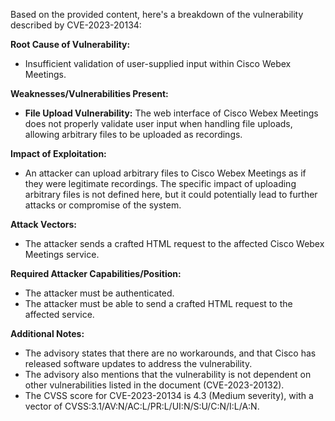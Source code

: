 Based on the provided content, here's a breakdown of the vulnerability described by CVE-2023-20134:

**Root Cause of Vulnerability:**

*   Insufficient validation of user-supplied input within Cisco Webex Meetings.

**Weaknesses/Vulnerabilities Present:**

*   **File Upload Vulnerability:** The web interface of Cisco Webex Meetings does not properly validate user input when handling file uploads, allowing arbitrary files to be uploaded as recordings.

**Impact of Exploitation:**

*   An attacker can upload arbitrary files to Cisco Webex Meetings as if they were legitimate recordings. The specific impact of uploading arbitrary files is not defined here, but it could potentially lead to further attacks or compromise of the system.

**Attack Vectors:**

*   The attacker sends a crafted HTML request to the affected Cisco Webex Meetings service.

**Required Attacker Capabilities/Position:**

*   The attacker must be authenticated.
*   The attacker must be able to send a crafted HTML request to the affected service.

**Additional Notes:**

* The advisory states that there are no workarounds, and that Cisco has released software updates to address the vulnerability.
* The advisory also mentions that the vulnerability is not dependent on other vulnerabilities listed in the document (CVE-2023-20132).
* The CVSS score for CVE-2023-20134 is 4.3 (Medium severity), with a vector of CVSS:3.1/AV:N/AC:L/PR:L/UI:N/S:U/C:N/I:L/A:N.